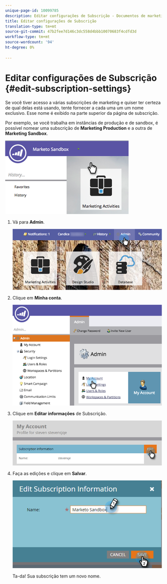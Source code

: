 ```yaml
---
unique-page-id: 10099785
description: Editar configurações de Subscrição - Documentos de marketing - Documentação do produto
title: Editar configurações de Subscrição
translation-type: tm+mt
source-git-commit: 47b2fee7d146c3dc558d4bbb10070683f4cdfd3d
workflow-type: tm+mt
source-wordcount: '94'
ht-degree: 0%

---
```



# Editar configurações de Subscrição {#edit-subscription-settings}

Se você tiver acesso a várias subscrições de marketing e quiser ter certeza de qual delas está usando, tente fornecer a cada uma um um nome exclusivo. Esse nome é exibido na parte superior da página de subscrição.

Por exemplo, se você trabalha em instâncias de produção e de sandbox, é possível nomear uma subscrição de **Marketing Production** e a outra de **Marketing Sandbox**.

![](assets/image2016-4-8-14-3a34-3a28.png)

1. Vá para **Admin**.

   ![](assets/adminhand-1.png)

1. Clique em **Minha conta**.

   ![](assets/image2015-6-23-15-3a16-3a52.png)

1. Clique em **Editar informações** de Subscrição.

   ![](assets/image2016-5-24-10-3a34-3a32.png)

1. Faça as edições e clique em **Salvar**.

   ![](assets/image2016-5-24-10-3a40-3a6.png)

   Ta-da! Sua subscrição tem um novo nome.

